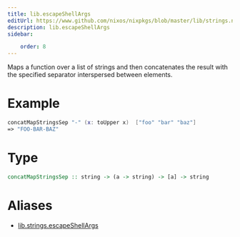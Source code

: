 ```yaml
---
title: lib.escapeShellArgs
editUrl: https://www.github.com/nixos/nixpkgs/blob/master/lib/strings.nix#L167C5
description: lib.escapeShellArgs
sidebar:

    order: 8
---
```


Maps a function over a list of strings and then concatenates the
result with the specified separator interspersed between
elements.

# Example

```nix
concatMapStringsSep "-" (x: toUpper x)  ["foo" "bar" "baz"]
=> "FOO-BAR-BAZ"
```

# Type

```haskell
concatMapStringsSep :: string -> (a -> string) -> [a] -> string
```


# Aliases

- [lib.strings.escapeShellArgs](./reference/lib/strings/lib-strings-escapeShellArgs)


